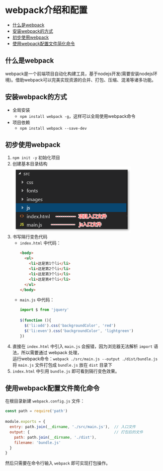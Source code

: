 # webpack介绍和配置

- [什么是webpack](#什么是webpack)
- [安装webpack的方式](#安装webpack的方式)
- [初步使用webpack](#初步使用webpack)
- [使用webpack配置文件简化命令](#使用webpack配置文件简化命令)

## 什么是webpack
webpack是一个前端项目自动化构建工具，基于nodejs开发(需要安装nodejs环境)。借助webpack可以完美实现资源的合并、打包、压缩、混淆等诸多功能。

## 安装webpack的方式
- 全局安装
  - `npm install webpack -g`，这样可以全局使用webpack命令
- 项目依赖
  - `npm install webpack --save-dev`

## 初步使用webpack
1. `npm init -y` 初始化项目
2. 创建基本目录结构  
   ![webpack项目基本目录结构](media/webpack项目基本目录结构.png)
3. 书写隔行变色代码
   - `index.html` 中代码：
      ```html
      <body>
        <ul>
          <li>这是第1个li</li>
          <li>这是第2个li</li>
          <li>这是第3个li</li>
          <li>这是第4个li</li>
        </ul>
      </body>
      ```
    - `main.js` 中代码：
       ```js
       import $ from 'jquery'

       $(function (){
         $('li:odd').css('backgroundColor', 'red')
         $('li:even').css('backgroundColor', 'lightgreen')
       })
       ```
4. 直接在 `index.html` 中引入 `main.js` 会报错，因为浏览器无法解析 `import` 语法，所以需要通过 webpack 处理，  
   运行webpack命令：`webpack ./src/main.js --output ./dist/bundle.js` 将 `main.js` 文件打包成 `bundle.js` 放在 `dist` 目录下
5. `index.html` 中引用 `bundle.js` 即可看到隔行变色效果。

## 使用webpack配置文件简化命令
在根目录新建 `webpack.config.js` 文件：
```js
const path = require('path')

module.exports = {
  entry: path.join(__dirname, './src/main.js'),  // 入口文件
  output: {                                      // 打包后的文件
    path: path.join(__dirname, './dist'),
    filename: 'bundle.js'
  }
}
```
然后只需要在命令行输入 `webpack` 即可实现打包操作。
